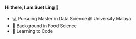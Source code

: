 #### Hi there, I am Suet Ling 👋

*  💻 Pursuing Master in Data Science @ University Malaya 
*  🍗 Background in Food Science  
*  🌱 Learning to Code  
